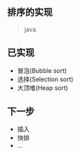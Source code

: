 ## 排序的实现
> java

## 已实现
* 冒泡(Bubble sort)
* 选择(Selection sort)
* 大顶堆(Heap sort)

## 下一步
* 插入
* 快排
* ...
